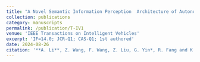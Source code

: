 ```yaml
---
title: "A Novel Semantic Information Perception  Architecture of Autonomous Vehicles for Extreme Targets Detection in Complex Traffic Scenarios"
collection: publications
category: manuscripts
permalink: /publication/T-IV1
venue: 'IEEE Transactions on Intelligent Vehicles'
excerpt: 'IF=14.0; JCR-Q1; CAS-Q1; 1st authored'
date: 2024-08-26
citation: '**A. Li**, Z. Wang, F. Wang, Z. Liu, G. Yin*, R. Fang and K. Geng, "A Novel Semantic Information Perception Architecture for Extreme Targets Detection in Complex Traffic Scenarios," in IEEE Transactions on Intelligent Vehicles, doi: 10.1109/TIV.2024.3450201.'
---
```


